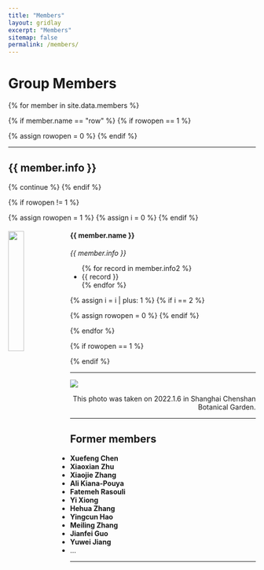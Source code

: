 ```yaml
---
title: "Members"
layout: gridlay
excerpt: "Members"
sitemap: false
permalink: /members/
---
```


# Group Members

{% for member in site.data.members %}

 {% if member.name == "row" %}
  {% if rowopen == 1 %}
   </div>
   {% assign rowopen = 0 %}
  {% endif %}
  <hr />
  <div class="row"><h2>{{ member.info }}</h2></div>
  {% continue %}
 {% endif %}

 {% if rowopen != 1 %}
  <div class = "row">
  {% assign rowopen = 1 %}
  {% assign i = 0 %}
 {% endif %}

 <div class="col-sm-6 clearfix">
 <img src="{{ site.url }}{{ site.baseurl }}/images/teampic/{{ member.photo }}" class="img-responsive" width="25%" style="float: left" />
 <h4>{{ member.name }}</h4>
 <i>{{ member.info }}</i>
 <ul style="overflow: hidden">
 {% for record in member.info2 %}
  <li>{{ record }}</li>
 {% endfor %}
 </ul>
 </div>

 {% assign i = i | plus: 1 %}
 {% if i == 2 %}
  </div>
  {% assign rowopen = 0 %}
 {% endif %}

{% endfor %}

{% if rowopen == 1 %}
 </div>
{% endif %}

---

<img src="{{ site.url }}{{ site.baseurl }}/images/teampic/teamphoto.jpeg" class="img-responsive"/>
<p align="right">This photo was taken on 2022.1.6 in Shanghai Chenshan Botanical Garden.</p>

---

## Former members

- **Xuefeng Chen**
- **Xiaoxian Zhu**
- **Xiaojie Zhang**
- **Ali Kiana-Pouya**
- **Fatemeh Rasouli**
- **Yi Xiong**
- **Hehua Zhang**
- **Yingcun Hao**
- **Meiling Zhang**
- **Jianfei Guo**
- **Yuwei Jiang**
- ...

---
